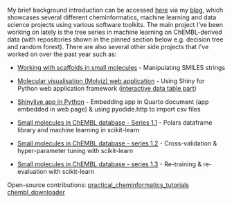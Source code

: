 My brief background introduction can be accessed [here](https://jhylin.github.io/Data_in_life_blog/about.html) via my [blog](https://jhylin.github.io/Data_in_life_blog/), which showcases several different cheminformatics, machine learning and data science projects using various software toolkits. The main project I've been working on lately is the tree series in machine learning on ChEMBL-derived data (with repositories shown in the pinned section below e.g. decision tree and random forest). There are also several other side projects that I've worked on over the past year such as:

* [Working with scaffolds in small molecules](https://jhylin.github.io/Data_in_life_blog/posts/14_Scaffolds_in_small_molecules/chembl_anti-inf_data_prep_current.html) - Manipulating SMILES strings

* [Molecular visualisation (Molviz) web application](https://jhylin.github.io/Data_in_life_blog/posts/15_Molviz/Molviz.html) - Using Shiny for Python web application framework ([interactive data table part](https://jhylin.github.io/Data_in_life_blog/posts/15_Molviz/itables.html))

* [Shinylive app in Python](https://jhylin.github.io/Data_in_life_blog/posts/13_Shiny_app_python/ShinyAppPy_PC_Cov19_app_embed_pyodide_http.html) - Embedding app in Quarto document (app embedded in web page) & using pyodide.http to import csv files

* [Small molecules in ChEMBL database - Series 1.1](https://jhylin.github.io/Data_in_life_blog/posts/08_ML1-1_Small_molecules_in_ChEMBL_database/ML1-1_chembl_cpds.html) - Polars dataframe library and machine learning in scikit-learn
  
* [Small molecules in ChEMBL database - series 1.2](https://jhylin.github.io/Data_in_life_blog/posts/10_ML1-2_Small_molecules_in_ChEMBL_database/ML1-2_chembl_cpds.html) - Cross-validation & hyper-parameter tuning with scikit-learn

* [Small molecules in ChEMBL database - series 1.3](https://jhylin.github.io/Data_in_life_blog/posts/11_ML1-3_Small_molecules_in_ChEMBL_database/ML1-3_chembl_cpds.html) - Re-training & re-evaluation with scikit-learn


Open-source contributions:
[practical_cheminformatics_tutorials](https://github.com/PatWalters/practical_cheminformatics_tutorials/issues/12)
[chembl_downloader](https://github.com/cthoyt/chembl-downloader/pull/13)

